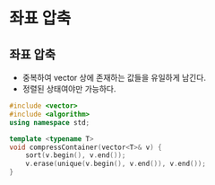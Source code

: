 # 좌표 압축

## 좌표 압축
- 중복하여 vector 상에 존재하는 값들을 유일하게 남긴다.
- 정렬된 상태여야만 가능하다.

```cpp
#include <vector>
#include <algorithm>
using namespace std;

template <typename T>
void compressContainer(vector<T>& v) {
    sort(v.begin(), v.end());
    v.erase(unique(v.begin(), v.end()), v.end());
}
```
